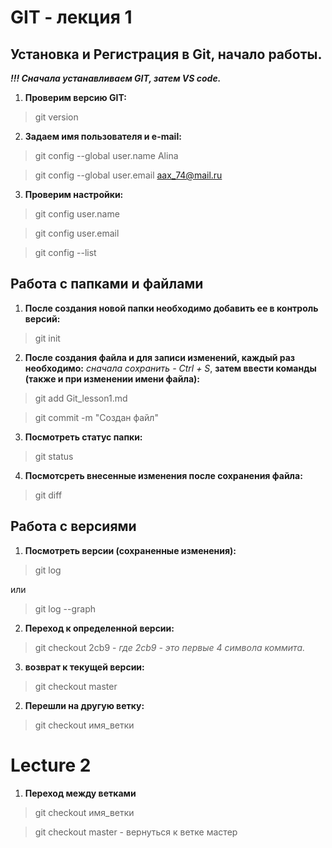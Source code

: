 # GIT - лекция 1

## Установка и Регистрация в Git, начало работы.

***!!! Сначала устанавливаем GIT, затем VS code.***

1. **Проверим версию GIT:**  

> git version

2. **Задаем имя пользователя и e-mail:**
 
> git config --global user.name Alina

> git config --global user.email aax_74@mail.ru

3. **Проверим настройки:**

>git config user.name

>git config user.email

>git config --list

## Работа с папками и файлами

1. **После создания новой папки необходимо добавить ее в контроль версий:**

>git init

2. **После создания файла и для записи изменений, каждый раз необходимо:** *сначала сохранить - Ctrl + S*, **затем ввести команды (также и при изменении имени файла):**

>git add Git_lesson1.md

>git commit -m "Создан файл"

3. **Посмотреть статус папки:**

>git status

4. **Посмотсреть внесенные изменения после сохранения файла:**

>git diff

## Работа с версиями

1. **Посмотреть версии (сохраненные изменения):**

>git log

или
>git log --graph

2. **Переход к определенной версии:**

>git checkout 2cb9 - *где 2cb9 - это первые 4 символа коммита.*

3. **возврат к текущей версии:**

>git checkout master

2. **Перешли на другую ветку:**
>git checkout имя_ветки

# Lecture 2

1. **Переход между ветками**
>git checkout имя_ветки

>git checkout master  -  вернуться к ветке мастер


